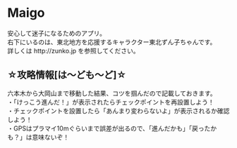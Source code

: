 Maigo
=====

<p>
安心して迷子になるためのアプリ。<br>
右下にいるのは、東北地方を応援するキャラクター東北ずん子ちゃんです。<br>
詳しくは http://zunko.jp を参照してください。
</p>

<p>
<h2>☆攻略情報[は〜ども〜ど]☆</h2>
六本木から大岡山まで移動した結果、コツを掴んだので記載しておきます。<br>
・「けっこう進んだ！」が表示されたらチェックポイントを再設置しよう！<br>
・チェックポイントを設置したら「あんまり変わらないよ」が表示されるか確認しよう！<br>
・GPSはプラマイ10mぐらいまで誤差が出るので、「進んだかも」「戻ったかも？」は意味ないぞ！<br>
</p>
